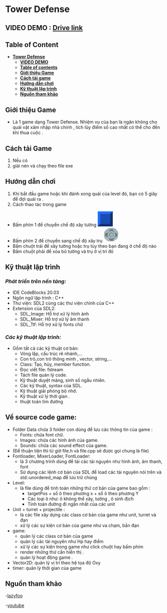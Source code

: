 # **Tower Defense**
## VIDEO DEMO : [Drive link](https://drive.google.com/file/d/1OFSKsEE1SBk7E3eio2TZ0CTekAB1_QS4/view?usp=drive_link)
## Table of Content
-   [**Tower Defense**](#tower-defense)
    - [**VIDEO DEMO**](#video-demo)    
    - [**Table of contents**](#table-of-contents)
    - [**Giới thiệu Game**](#giới-thiệu-game)
    - [**Cách tải game**](#cách-tải-game)
    - [**Hướng dẫn chơi**](#hướng-dẫn-chơi)
    - [**Kỹ thuật lập trình**](#kỹ-thuật-lập-trình)
    - [**Nguồn tham khảo**](#nguồn-tham-khảo)
    

## **Giới thiệu Game**
- Là 1 game dạng Tower Defense. Nhiệm vụ của bạn là ngăn không cho quái vật xâm nhập nhà chính , tích lũy điểm số cao 
nhất có thể cho đến khi thua cuộc .

## **Cách tải Game**
1. Nếu có 
2. giải nén và chạy theo file exe

## **Hướng dẫn chơi**
1. Khi bắt đầu game hoặc khi đánh xong quái của level đó, bạn có 5 giây để đợi quái ra .
2. Cách thao tác trong game 
 - Bấm phím 1 để chuyển chế độ xây tường    <img src= https://github.com/mingg23805/sdl2_game_UET_INT2215/blob/main/Data/Images/Tile%20Wall.bmp>
 - Bấm phím 2 để chuyển sang chế độ xây trụ  <img src=https://github.com/mingg23805/sdl2_game_UET_INT2215/blob/main/Data/Images/Turret%20Under.bmp>
 - Bấm chuột trái để xây tường hoặc trụ tùy theo bạn đang ở chế độ nào
 - Bấm chuột phải để xóa bỏ tường và trụ ở vị trí đó 

## **Kỹ thuật lập trình**
### ***Phát triển trên nền tảng:***
- IDE CodeBlocks 20.03
- Ngôn ngữ lập trình : C++
- Thư viện: SDL2 cùng các thư viện chính của C++
- Extension của SDL2:
    - SDL_Image: Hỗ trợ xử lý hình ảnh
    - SDL_Mixer: Hỗ trợ xử lý âm thanh
    - SDL_Ttf: Hỗ trợ xử lý fonts chữ
### ***Các kỹ thuật lập trình:***
- Gồm tất cả các kỹ thuật cơ bản:
    - Vòng lặp, cấu trúc rẽ nhánh,...
    - Con trỏ,con trỏ thông minh , vector, string,...
    - Class: Tạo, hủy, member function.
    - Đọc viết file: fstream
    - Tách file quản lý code.
    - Kỹ thuật duyệt mảng, sinh số ngẫu nhiên.
    - Các kỹ thuật, syntax của SDL.
    - Kỹ thuật giải phóng bộ nhớ.
    - Kỹ thuật xử lý thời gian .
    - thuật toán tìm đường 
  

## **Về source code game:**
- Folder Data chứa 3 folder con dùng để lưu các thông tin của game :
    - Fonts:  chứa font chữ.
    - Images: chứa các hình ảnh của game.
    - Sounds: chứa các sound effect của game.
- (Để thuận tiện thì từ giờ file.h và file.cpp sẽ được gọi chung là file)  
- Fontloader, MixerLoader, FontLoader:
  -  là 3 chương trình dùng để tải các tài nguyên như  hình ảnh, âm thanh, font 
   - Sử dụng các lệnh cơ bản của SDL để load các tài nguyên nói trên  và std::unordered_map để lưu trữ chúng
- Level:
  - là file dùng để tính toán những thứ cơ bản của game bao gồm :
     + targetPos + số ô theo phương x + số ô theo phương Y 
     + Các loại ô như: ô không thể xây, tường , ô sinh địch 
     + Tính toán đường đi ngắn nhất của các unit
 - Unit + turret + projectile : 
   - là các file xây dựng các class cơ bản của game như unit, turret và đạn 
   - xử lý các sự kiện cơ bản của game như va chạm, bắn đạn 
 - game:
    - quản lý các class cơ bản của game
    - quản lý các tài nguyên như Hp  hay điểm
    - xử lý các sự kiện trong game như click chuột hay bấm phím 
    - render những thứ cần hiển thị .    
    - quản lý hoạt động game .
  - Vector2D: quản lý vị trí theo hệ tọa độ Oxy 
  - timer: quản lý thời gian của game 
## **Nguồn tham khảo**  
 -[lazyfoo](https://lazyfoo.net/tutorials/SDL/)

 -[youtube](https://www.youtube.com/@funneractic)
